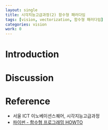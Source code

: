 ```yaml
---
layout: single
title: 시각지능고급과정(2) 함수형 패러다임
tags: [vision, vectorization, 함수형 패러다임]
categories: vision
work: 0
---
```



# Introduction



# Discussion






# Reference 
- 서울 ICT 이노베이션스퀘어, 시각지능고급과정
- [파이썬 - 함수형 프로그래밍 HOWTO](https://docs.python.org/ko/3/howto/functional.html)